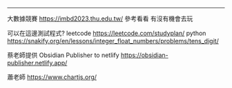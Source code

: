 
------------------------------------
大數據競賽
https://imbd2023.thu.edu.tw/
參考看看 有沒有機會去玩

可以在這邊測試程式?
leetcode
https://leetcode.com/studyplan/
python
https://snakify.org/en/lessons/integer_float_numbers/problems/tens_digit/

蔡老師提供 Obsidian Publisher to netlify
https://obsidian-publisher.netlify.app/

蕭老師
https://www.chartjs.org/